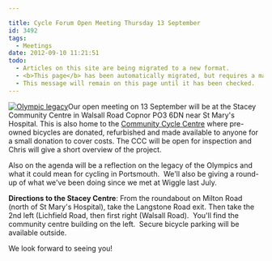 ```yaml
---

title: Cycle Forum Open Meeting Thursday 13 September
id: 3492
tags:
  - Meetings
date: 2012-09-10 11:21:51
todo:
  - Articles on this site are being migrated to a new format.
  - <b>This page</b> has been automatically migrated, but requires a manual check-&amp;-tune to ensure the format and links all work as expected.
  - This message will remain on this page until it has been checked.
---
```


[![Olympic legacy](http://www.pompeybug.co.uk/wp-content/uploads/2012/09/olympic_legacy_children_playing_in_olympic_rings-300x168.jpg "olympic_legacy_children_playing_in_olympic_rings")](http://www.pompeybug.co.uk/wp-content/uploads/2012/09/olympic_legacy_children_playing_in_olympic_rings.jpg)Our open meeting on 13 September will be at the Stacey Community Centre in Walsall Road Copnor PO3 6DN near St Mary's Hospital. This is also home to the [Community Cycle Centre](http://www.pompeybug.co.uk/community-cycle-centre/ "Community") where pre-owned bicycles are donated, refurbished and made available to anyone for a small donation to cover costs. The CCC will be open for inspection and Chris will give a short overview of the project.

Also on the agenda will be a reflection on the legacy of the Olympics and what it could mean for cycling in Portsmouth.  We'll also be giving a round-up of what we've been doing since we met at Wiggle last July.

**Directions to the Stacey Centre**: From the roundabout on Milton Road (north of St Mary's Hospital), take the Langstone Road exit. Then take the 2nd left (Lichfield Road, then first right (Walsall Road).  You'll find the community centre building on the left.  Secure bicycle parking will be available outside.

We look forward to seeing you!

&nbsp;